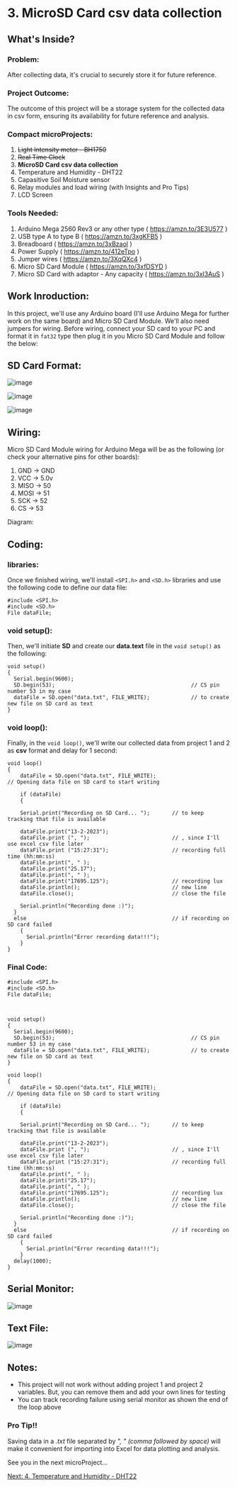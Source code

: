 # 3. MicroSD Card csv data collection

## What's Inside?
### Problem: 
After collecting data, it's crucial to securely store it for future reference.

### Project Outcome: 
The outcome of this project will be a storage system for the collected data in csv form, ensuring its availability for future reference and analysis.

### Compact microProjects: 
1. ~~Light Intensity meter - BH1750~~
2. ~~Real Time Clock~~
3. **MicroSD Card csv data collection**
4. Temperature and Humidity - DHT22
5. Capasitive Soil Moisture sensor
6. Relay modules and load wiring (with Insights and Pro Tips)
7. LCD Screen

### Tools Needed:
1.   Arduino Mega 2560 Rev3 or any other type ( https://amzn.to/3E3U577 )
2.   USB type A to type B ( https://amzn.to/3xgKFB5 )
3.   Breadboard ( https://amzn.to/3xBzaol )
4.   Power Supply ( https://amzn.to/412eTpo )
5.   Jumper wires ( https://amzn.to/3XqQXc4 )
6.   Micro SD Card Module ( https://amzn.to/3xfDSYD )
7.   Micro SD Card with adaptor - Any capacity ( https://amzn.to/3xl3AuS )


## Work Inroduction:
In this project, we'll use any Arduino board (I'll use Arduino Mega for further work on the same board) and Micro SD Card Module. We'll also need jumpers for wiring. 
Before wiring, connect your SD card to your PC and format it in ```fat32``` type then plug it in you Micro SD Card Module and follow the below: 

## SD Card Format: 

![image](https://user-images.githubusercontent.com/65976495/218712307-29a40c96-6f37-45c6-94bf-2118855744dc.png)



![image](https://user-images.githubusercontent.com/65976495/218712379-5f3cc0dd-1eb3-4935-9a7a-dac06ac2ccb1.png)



![image](https://user-images.githubusercontent.com/65976495/218718283-12e8b520-90e2-4335-9fb2-0e3bd9146b7e.png)



## Wiring:
Micro SD Card Module wiring for Arduino Mega will be as the following (or check your alternative pins for other boards): 
1. GND  -> GND
2. VCC  -> 5.0v
3. MISO -> 50
4. MOSI -> 51
5. SCK  -> 52
6. CS   -> 53

Diagram:

## Coding: 
### libraries:
Once we finished wiring, we'll install ```<SPI.h>``` and ```<SD.h>``` libraries and use the following code to define our data file: 
```
#include <SPI.h>
#include <SD.h>
File dataFile;
```
### void setup():
Then, we'll initiate **SD** and create our **data.text** file in the ```void setup()``` as the following: 
```
void setup()
{
  Serial.begin(9600);
  SD.begin(53);                                           // CS pin number 53 in my case
  dataFile = SD.open("data.txt", FILE_WRITE);             // to create new file on SD card as text
}
```
### void loop():
Finally, in the ```void loop()```, we'll write our collected data from project 1 and 2 as **csv** format and delay for 1 second: 
```
void loop() 
{  
    dataFile = SD.open("data.txt", FILE_WRITE);                         // Opening data file on SD card to start writing
   
    if (dataFile) 
    {
    
    Serial.print("Recording on SD Card... ");       // to keep tracking that file is available 
    
    dataFile.print("13-2-2023"); 
    dataFile.print (", ");                          // , since I'll use excel csv file later
    dataFile.print ("15:27:31");                    // recording full time (hh:mm:ss)
    dataFile.print(", " );
    dataFile.print("25.17");
    dataFile.print(", " );
    dataFile.print("17695.125");                    // recording lux
    dataFile.println();                             // new line
    dataFile.close();                               // close the file

    Serial.println("Recording done :)");
  }
  else                                              // if recording on SD card failed
    {
      Serial.println("Error recording data!!!");
    }
}
```


### Final Code: 
```
#include <SPI.h>
#include <SD.h>
File dataFile;



void setup()
{
  Serial.begin(9600);
  SD.begin(53);                                           // CS pin number 53 in my case
  dataFile = SD.open("data.txt", FILE_WRITE);             // to create new file on SD card as text
}

void loop() 
{  
    dataFile = SD.open("data.txt", FILE_WRITE);                         // Opening data file on SD card to start writing
   
    if (dataFile) 
    {
    
    Serial.print("Recording on SD Card... ");       // to keep tracking that file is available 
    
    dataFile.print("13-2-2023"); 
    dataFile.print (", ");                          // , since I'll use excel csv file later
    dataFile.print ("15:27:31");                    // recording full time (hh:mm:ss)
    dataFile.print(", " );
    dataFile.print("25.17");
    dataFile.print(", " );
    dataFile.print("17695.125");                    // recording lux
    dataFile.println();                             // new line
    dataFile.close();                               // close the file

    Serial.println("Recording done :)");
  }
  else                                              // if recording on SD card failed
    {
      Serial.println("Error recording data!!!");
    }
  delay(1000);
}
```

## Serial Monitor: 


![image](https://user-images.githubusercontent.com/65976495/218719856-f4fee815-d000-4c1c-ad2f-d66a0900770e.png)




## Text File: 


![image](https://user-images.githubusercontent.com/65976495/218719976-b14dac5d-b7a6-434a-bfd0-dac9fdb81a3a.png)




## Notes:
- This project will not work without adding project 1 and project 2 variables. But, you can remove them and add your own lines for testing
- You can track recording failure using serial monitor as shown the end of the loop above 


### Pro Tip!!
Saving data in a *.txt* file separated by *", " (comma followed by space)* will make it convenient for importing into Excel for data plotting and analysis.



See you in the next microProject...

[Next: 4. Temperature and Humidity - DHT22](https://github.com/MustafaHelwa/hArduino/tree/main/Indoor_Home_Seedling_System/04_TempHumidity)



